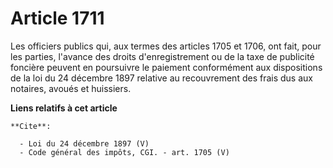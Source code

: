 # Article 1711

Les officiers publics qui, aux termes des articles 1705 et 1706, ont fait, pour les parties, l'avance des droits
d'enregistrement ou de la taxe de publicité foncière peuvent en poursuivre le paiement conformément aux dispositions de la
loi du 24 décembre 1897 relative au recouvrement des frais dus aux notaires, avoués et huissiers.

**Liens relatifs à cet article**

	**Cite**:

	  - Loi du 24 décembre 1897 (V)
	  - Code général des impôts, CGI. - art. 1705 (V)

